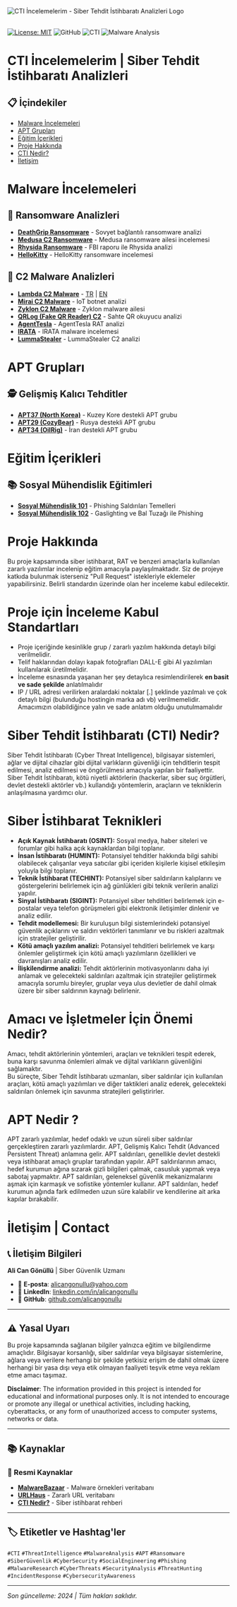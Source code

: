 <!-- Style code -->
<link rel="stylesheet" href="CSS/style.css" type="text/css">

<!-- SEO Meta Tags -->
<meta name="description" content="Siber Tehdit İstihbaratı (CTI) analizleri, malware incelemeleri ve sosyal mühendislik saldırıları hakkında kapsamlı rehber. Siber güvenlik uzmanı Ali Can Gönüllü'den APT grupları, ransomware ve phishing analizleri.">
<meta name="keywords" content="CTI, siber tehdit istihbaratı, malware analizi, APT, ransomware, phishing, sosyal mühendislik, siber güvenlik, threat intelligence, cyber security, malware research">
<meta name="author" content="Ali Can Gönüllü">
<meta name="robots" content="index, follow">
<meta property="og:title" content="CTI İncelemelerim - Siber Tehdit İstihbaratı Analizleri">
<meta property="og:description" content="Siber güvenlik uzmanı Ali Can Gönüllü'den kapsamlı CTI analizleri, malware incelemeleri ve sosyal mühendislik saldırıları rehberi.">
<meta property="og:type" content="website">
<meta property="og:url" content="https://github.com/alicangnll/CTI_Arastirmalarim">
<meta name="twitter:card" content="summary_large_image">
<meta name="twitter:title" content="CTI İncelemelerim - Siber Tehdit İstihbaratı">
<meta name="twitter:description" content="Siber güvenlik uzmanından kapsamlı CTI analizleri ve malware incelemeleri.">
<meta name="twitter:image" content="title_logo.png">

<br><br>
<img src="title_logo.png" alt="CTI İncelemelerim - Siber Tehdit İstihbaratı Analizleri Logo">
<br><br>

[![License: MIT](https://img.shields.io/badge/License-MIT-yellow.svg)](https://opensource.org/licenses/MIT) 
![GitHub](https://img.shields.io/badge/github-%23121011.svg?style=for-the-badge&logo=github&logoColor=white)
![CTI](https://img.shields.io/badge/CTI-Threat%20Intelligence-blue.svg?style=for-the-badge)
![Malware Analysis](https://img.shields.io/badge/Malware-Analysis-red.svg?style=for-the-badge)

# CTI İncelemelerim | Siber Tehdit İstihbaratı Analizleri

## 📋 İçindekiler
- [Malware İncelemeleri](#malware-incelemeleri)
- [APT Grupları](#apt-grupları)
- [Eğitim İçerikleri](#eğitim-i̇çerikleri)
- [Proje Hakkında](#proje-hakkında)
- [CTI Nedir?](#siber-tehdit-i̇stihbaratı-cti-nedir)
- [İletişim](#i̇letişim--contact)

# Malware İncelemeleri

## 🦠 Ransomware Analizleri
- [**DeathGrip Ransomware**](IoC/DeathGripRansomware_IoC/) - Sovyet bağlantılı ransomware analizi
- [**Medusa C2 Ransomware**](IoC/Medusa_IoC/) - Medusa ransomware ailesi incelemesi
- [**Rhysida Ransomware**](IoC/Rhysida_IoC/) - FBI raporu ile Rhysida analizi
- [**HelloKitty**](IoC/HelloKitty_IoC/) - HelloKitty ransomware incelemesi

## 🎯 C2 Malware Analizleri
- [**Lambda C2 Malware**](IoC/Lambda_IoC/) - [TR](IoC/Lambda_IoC/) | [EN](https://github.com/alicangnll/CTI_Arastirmalarim/tree/main/IoC/Lambda_IoC/README_en.md)
- [**Mirai C2 Malware**](IoC/Mirai_IoC/) - IoT botnet analizi
- [**Zyklon C2 Malware**](IoC/Zyklon_IoC/) - Zyklon malware ailesi
- [**QRLog (Fake QR Reader) C2**](IoC/QRLog_IoC/) - Sahte QR okuyucu analizi
- [**AgentTesla**](IoC/AgentTesla_IoC/) - AgentTesla RAT analizi
- [**IRATA**](IoC/IRATA_IoC/) - IRATA malware incelemesi
- [**LummaStealer**](IoC/LummaStealer_C2_IoC/) - LummaStealer C2 analizi

# APT Grupları

## 🕵️ Gelişmiş Kalıcı Tehditler
- [**APT37 (North Korea)**](IoC/APT37_IoC/) - Kuzey Kore destekli APT grubu
- [**APT29 (CozyBear)**](IoC/APT29_IoC/) - Rusya destekli APT grubu
- [**APT34 (OilRig)**](IoC/APT34_IoC/) - İran destekli APT grubu

# Eğitim İçerikleri

## 📚 Sosyal Mühendislik Eğitimleri
- [**Sosyal Mühendislik 101**](Info101/Phising/) - Phishing Saldırıları Temelleri
- [**Sosyal Mühendislik 102**](Info101/Phising-102/) - Gaslighting ve Bal Tuzağı ile Phishing

# Proje Hakkında
<p>
  Bu proje kapsamında siber istihbarat, RAT ve benzeri amaçlarla kullanılan zararlı yazılımlar incelenip eğitim amacıyla paylaşılmaktadır. Siz de projeye katkıda bulunmak isterseniz "Pull Request" istekleriyle eklemeler yapabilirsiniz. Belirli standardın üzerinde olan her inceleme kabul edilecektir.<br>
</p>

# Proje için İnceleme Kabul Standartları
<ul>
  <li>Proje içeriğinde kesinlikle grup / zararlı yazılım hakkında detaylı bilgi verilmelidir.</li>
  <li>Telif haklarından dolayı kapak fotoğrafları DALL-E gibi AI yazılımları kullanılarak üretilmelidir.</li>
  <li>İnceleme esnasında yaşanan her şey detaylıca resimlendirilerek <b>en basit ve sade şekilde</b> anlatılmalıdır</li>
  <li>IP / URL adresi verilirken aralardaki noktalar [.] şeklinde yazılmalı ve çok detaylı bilgi (bulunduğu hostingin marka adı vb) verilmemelidir. Amacımızın olabildiğince yalın ve sade anlatım olduğu unutulmamalıdır</li>
</ul>

# Siber Tehdit İstihbaratı (CTI) Nedir?
<p>
  Siber Tehdit İstihbaratı (Cyber Threat Intelligence), bilgisayar sistemleri, ağlar ve dijital cihazlar gibi dijital varlıkların güvenliği için tehditlerin tespit edilmesi, analiz edilmesi ve öngörülmesi amacıyla yapılan bir faaliyettir.
  <br>
  Siber Tehdit İstihbaratı, kötü niyetli aktörlerin (hackerlar, siber suç örgütleri, devlet destekli aktörler vb.) kullandığı yöntemlerin, araçların ve tekniklerin anlaşılmasına yardımcı olur.
</p>

# Siber İstihbarat Teknikleri
<p>
  <ul>
    <li><b>Açık Kaynak İstihbaratı (OSINT):</b> Sosyal medya, haber siteleri ve forumlar gibi halka açık kaynaklardan bilgi toplanır.</li>
    <li><b>İnsan İstihbaratı (HUMINT):</b> Potansiyel tehditler hakkında bilgi sahibi olabilecek çalışanlar veya satıcılar gibi içeriden kişilerle kişisel etkileşim yoluyla bilgi toplanır.</li>
    <li><b>Teknik İstihbarat (TECHINT):</b> Potansiyel siber saldırıların kalıplarını ve göstergelerini belirlemek için ağ günlükleri gibi teknik verilerin analizi yapılır.</li>
    <li><b>Sinyal İstihbaratı (SIGINT):</b> Potansiyel siber tehditleri belirlemek için e-postalar veya telefon görüşmeleri gibi elektronik iletişimler dinlenir ve analiz edilir.</li>
    <li><b>Tehdit modellemesi:</b> Bir kuruluşun bilgi sistemlerindeki potansiyel güvenlik açıklarını ve saldırı vektörleri tanımlanır ve bu riskleri azaltmak için stratejiler geliştirilir.</li>
    <li><b>Kötü amaçlı yazılım analizi:</b> Potansiyel tehditleri belirlemek ve karşı önlemler geliştirmek için kötü amaçlı yazılımların özellikleri ve davranışları analiz edilir.</li>
    <li><b>İlişkilendirme analizi:</b> Tehdit aktörlerinin motivasyonlarını daha iyi anlamak ve gelecekteki saldırıları azaltmak için stratejiler geliştirmek amacıyla sorumlu bireyler, gruplar veya ulus devletler de dahil olmak üzere bir siber saldırının kaynağı belirlenir.</li>
  </ul>
</p>

# Amacı ve İşletmeler İçin Önemi Nedir?
<p>
  Amacı, tehdit aktörlerinin yöntemleri, araçları ve teknikleri tespit ederek, buna karşı savunma önlemleri almak ve dijital varlıkların güvenliğini sağlamaktır.
  <br>  
  Bu süreçte, Siber Tehdit İstihbaratı uzmanları, siber saldırılar için kullanılan araçları, kötü amaçlı yazılımları ve diğer taktikleri analiz ederek, gelecekteki saldırıları önlemek için savunma stratejileri geliştirirler.
</p>

# APT Nedir ?
<p>
  APT zararlı yazılımlar, hedef odaklı ve uzun süreli siber saldırılar gerçekleştiren zararlı yazılımlardır. APT, Gelişmiş Kalıcı Tehdit (Advanced Persistent Threat) anlamına gelir. APT saldırıları, genellikle devlet destekli veya istihbarat amaçlı gruplar tarafından yapılır. APT saldırılarının amacı, hedef kurumun ağına sızarak gizli bilgileri çalmak, casusluk yapmak veya sabotaj yapmaktır. APT saldırıları, geleneksel güvenlik mekanizmalarını aşmak için karmaşık ve sofistike yöntemler kullanır. APT saldırıları, hedef kurumun ağında fark edilmeden uzun süre kalabilir ve kendilerine ait arka kapılar bırakabilir.
</p>

# İletişim | Contact

## 📞 İletişim Bilgileri

**Ali Can Gönüllü** | Siber Güvenlik Uzmanı
- 📧 **E-posta**: [alicangonullu@yahoo.com](mailto:alicangonullu@yahoo.com)
- 💼 **LinkedIn**: [linkedin.com/in/alicangonullu](https://linkedin.com/in/alicangonullu)
- 🐙 **GitHub**: [github.com/alicangonullu](https://github.com/alicangnll)

---

## ⚠️ Yasal Uyarı

Bu proje kapsamında sağlanan bilgiler yalnızca eğitim ve bilgilendirme amaçlıdır. Bilgisayar korsanlığı, siber saldırılar veya bilgisayar sistemlerine, ağlara veya verilere herhangi bir şekilde yetkisiz erişim de dahil olmak üzere herhangi bir yasa dışı veya etik olmayan faaliyeti teşvik etme veya reklam etme amacı taşımaz.

**Disclaimer**: The information provided in this project is intended for educational and informational purposes only. It is not intended to encourage or promote any illegal or unethical activities, including hacking, cyberattacks, or any form of unauthorized access to computer systems, networks or data.

---

## 📚 Kaynaklar

### 🔗 Resmi Kaynaklar
- [**MalwareBazaar**](https://bazaar.abuse.ch/browse/) - Malware örnekleri veritabanı
- [**URLHaus**](https://urlhaus.abuse.ch/browse/) - Zararlı URL veritabanı
- [**CTI Nedir?**](https://www.infinitumit.com.tr/siber-istihbarat-nedir/) - Siber istihbarat rehberi

---

## 🏷️ Etiketler ve Hashtag'ler

`#CTI` `#ThreatIntelligence` `#MalwareAnalysis` `#APT` `#Ransomware` `#SiberGüvenlik` `#CyberSecurity` `#SocialEngineering` `#Phishing` `#MalwareResearch` `#CyberThreats` `#SecurityAnalysis` `#ThreatHunting` `#IncidentResponse` `#CybersecurityAwareness`

---

*Son güncelleme: 2024 | Tüm hakları saklıdır.*